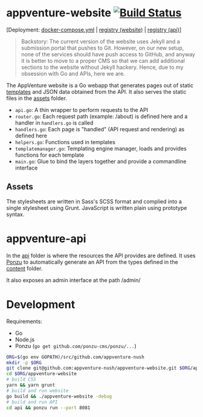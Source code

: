 
# appventure-website [![Build Status](https://appventure.nushigh.edu.sg:8000/api/badges/appventure-nush/appventure-website/status.svg)](https://appventure.nushigh.edu.sg:8000/appventure-nush/appventure-website)

\[Deployment: [docker-compose.yml](https://github.com/appventure-nush/infrastructure/blob/master/setup-scripts/main-website.yml) | [registry (website)](https://appventure.nushigh.edu.sg/registry/#/appventure-website) | [registry (api)](https://appventure.nushigh.edu.sg/registry/#/appventure-api)\]

> Backstory: The current version of the website uses Jekyll and a submission portal that pushes to Git. However, on our new setup, none of the services should have push access to GitHub, and anyway it is better to move to a proper CMS so that we can add additional sections to the website without Jekyll hackery. Hence, due to my obsession with Go and APIs, here we are.

The AppVenture website is a Go webapp that generates pages out of static [templates](templates/) and JSON data obtained from the API. It also serves the static files in the [assets](assets/) folder.

* `api.go`: A thin wrapper to perform requests to the API
* `router.go`: Each request path (example: /about) is defined here and a handler in `handlers.go` is called
* `handlers.go`: Each page is "handled" (API request and rendering) as defined here
* `helpers.go`: Functions used in templates
* `templatemanager.go`: Templating engine manager, loads and provides functions for each template
* `main.go`: Glue to bind the layers together and provide a commandline interface

## Assets

The stylesheets are written in Sass's SCSS format and complied into a single stylesheet using Grunt. JavaScript is written plain using prototype syntax. 

# appventure-api

In the [api](api/) folder is where the resources the API provides are defined. It uses [Ponzu](https://docs.ponzu-cms.org/) to automatically generate an API from the types defined in the [content](api/content/) folder. 

It also exposes an admin interface at the path /admin/

# Development

Requirements:

* Go
* Node.js
* Ponzu (`go get github.com/ponzu-cms/ponzu/...`)

```bash
ORG=$(go env GOPATH)/src/github.com/appventure-nush
mkdir -p $ORG
git clone git@github.com:appventure-nush/appventure-website.git $ORG/appventure-website
cd $ORG/appventure-website
# build CSS
yarn && yarn grunt
# build and run website
go build && ./appventure-website -debug
# build and run API
cd api && ponzu run --port 8081
```
